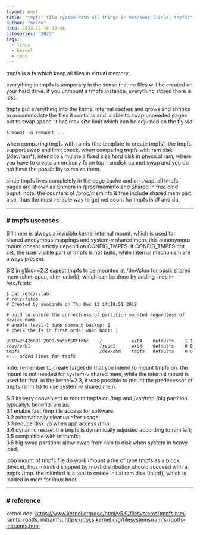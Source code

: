 ```yaml
---
layout: post
title: "tmpfs: file system with all things in mem/swap (linux, tmpfs)"
author: "melon"
date: 2023-12-16 22:48
categories: "2023"
tags:
  - linux
  - kernel
  - todo
---
```


tmpfs is a fs which keep all files in virtual memory.

everything in tmpfs is temporary in the sense that no files will be created on your hard drive.
if you unmount a tmpfs instance, everything stored there is lost.

tmpfs put everything into the kernel internal caches and grows and shrinks to accommodate the files it contains
and is able to swap unneeded pages out to swap space.
it has max size limit which can be adjusted on the fly via:

```text
$ mount -o remount ...
```

when comparing tmpfs with ramfs (the template to create tmpfs), the tmpfs support swap and limit check.
when comparing tmpfs with ram disk (/dev/ram*), intend to simulate a fixed size hard disk in physical ram,
where you have to create an ordinary fs on top.
ramdisk cannot swap and you do not have the possibility to resize them.

since tmpfs lives completely in the page cache and on swap.
all tmpfs pages are shown as Shmem in /proc/meminfo and Shared in free cmd ouput.
note: the counters of /proc/meminfo & free include shared mem part also, thus the most reliable way
to get net count for tmpfs is df and du.

<hr>

### # tmpfs usecases
$ 1 there is always a invisible kernel internal mount, which is used for shared anonymous mappings and system-v shared mem.
this annonymous mount doesnt strictly depend on CONFIG_TMPFS.
if CONFIG_TMPFS not set, the user visible part of tmpfs is not build, while internal mechanism are always present.

$ 2 in glibc>=2.2 expect tmpfs to be mounted at /dev/shm for posix shared mem (shm_open, shm_unlink),
which can be done by adding lines in /etc/fstab:

```text
$ cat /etc/fstab
# /etc/fstab
# Created by anaconda on Thu Dec 12 14:18:51 2019

# uuid to ensure the correctness of partition mounted regardless of device name
# enable level-1 dump command backup: 1
# check the fs in first order when boot: 1

UUID=2d42bb95-2009-9a5ef58ff6bc    /           ext4    defaults    1 1
/dev/vdb1                          /repo1      ext4    defaults    0 0
tmpfs	                           /dev/shm    tmpfs   defaults    0 0   <--- added lines for tmpfs
```

note: remember to create target dir that you intend to mount tmpfs on.
the mount is not needed for system-v shared mem, while the internal mount is used for that.
in the kernel=2.3, it was possible to mount the predecessor of tmpfs (shm fs) to use system-v shared mem.

$ 3 its very convenient to mount tmpfs on /tmp and /var/tmp (big partition typically), benefits are as:  
3.1 enable fast /tmp file access for software;  
3.2 automatically cleanup after usage;  
3.3 reduce disk i/o when app access /tmp;  
3.4 dynamic resize: the tmpfs is dynamically adjusted according to ram left;  
3.5 compaitible with intiramfs;  
3.6 big swap partition: allow swap from ram to disk when system in heavy load.

loop mount of tmpfs file do work (mount a file of type tmpfs as a block device), thus mkinitrd shipped by most
distribution should succeed with a tmpfs /tmp.
the mkinitrd is a tool to create initial ram disk (initrd), which is loaded in mem for linux boot.

<hr>

### # reference
kernel doc: https://www.kernel.org/doc/html/v5.9/filesystems/tmpfs.html  
ramfs, rootfs, initramfs: https://docs.kernel.org/filesystems/ramfs-rootfs-initramfs.html
